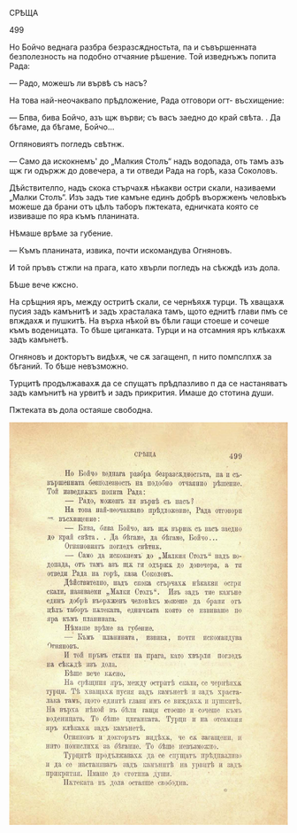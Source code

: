 ﻿СРѢЩА

499

Но Бойчо веднага разбра безразсѫдностьта, па и съвършенната безполезность на подобно отчаяние рѣшение. Той изведнъжъ попита Рада:

— Радо, можешъ ли вървѣ съ насъ?

На това най-неочаквапо прѣдложение, Рада отговори огт- въсхищение:

— Бпва, бива Бойчо, азъ щж върви; съ васъ заедно до край свѣта. . Да бѣгаме, да бѣгаме, Бойчо...

Огпяновиятъ погледъ свѣтнж.

— Само да искокнемъ' до „Малкия Столъ“ надъ водопада, оть тамъ азъ щж ги одържж до довечера, а ти отведи Рада на горѣ, каза Соколовъ.

Дѣйствителпо, надъ скока стърчахѫ нѣкакви остри скали, називаеми „Малки Столъ“. Изъ задъ тие камъне единъ добрѣ въоржженъ человЬкъ можеше да брани отъ цѣлъ таборъ пжтеката, едничката която се извиваше по яра къмъ планината.

Нѣмаше врѣме за губение.

— Къмъ планината, извика, почти искомандува Огняновъ.

И той пръвъ стжпи на прага, като хвърли погледъ на сѣкждѣ изъ дола.

Бѣше вече кжсно.

На срѣщния яръ, между остритѣ скали, се чернѣяхѫ турци. Тѣ хващахѫ пусия задъ камънитѣ и задъ храсталака тамъ, щото еднитѣ глави пмъ се впждахѫ и пушкитѣ. На върха нѣкой въ бѣли гащи стоеше и сочеше къмъ воденицата. То бѣше циганката. Турци и на отсамния яръ клѣкахѫ задъ камънетѣ.

Огняновъ и докторътъ видѣхѫ, че сѫ загащенп, п нито помпслпхѫ за бѣганий. То бѣше невъзможно.

Турцитѣ продължавахѫ да се спущатъ прѣдпазливо п да се настаняватъ задъ камънитѣ на урвитѣ и задъ прикрития. Имаше до стотина души.

Пжтеката въ дола остаяше свободна.

![original](images/552.jpg)

